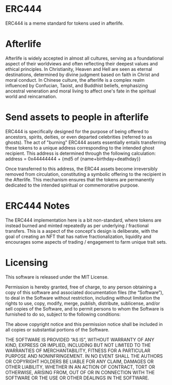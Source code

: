 # ERC444
ERC444 is a meme standard for tokens used in afterlife. 

# Afterlife
Afterlife is widely accepted in almost all cultures, serving as a foundational aspect of their worldviews and often reflecting their deepest values and ethical principles. 
In Christianity, Heaven and Hell are seen as eternal destinations, determined by divine judgment based on faith in Christ and moral conduct. In Chinese culture, the afterlife is a complex realm influenced by Confucian, Taoist, and Buddhist beliefs, emphasizing ancestral veneration and moral living to affect one's fate in the spiritual world and reincarnation.

# Send assets to people in afterlife
ERC444 is specifically designed for the purpose of being offered to ancestors, spirits, deities, or even departed celebrities (referred to as ghosts). The act of "burning" ERC444 assets essentially entails transferring these tokens to a unique address corresponding to the intended ghost recipient. This address is determined through the following calculation:
address = 0x44444444 + {md5 of {name+birthday+deathday}}

Once transferred to this address, the ERC44 assets become irreversibly removed from circulation, constituting a symbolic offering to the recipient in the Afterlife. This mechanism ensures that the tokens are permanently dedicated to the intended spiritual or commemorative purpose.

# ERC444 Notes
The ERC444 implementation here is a bit non-standard, where tokens are instead burned and minted repeatedly as per underlying / fractional transfers. This is a aspect of the concept's design is deliberate, with the goal of creating an NFT that has native fractionalization, liquidity and encourages some aspects of trading / engagement to farm unique trait sets.

# Licensing
This software is released under the MIT License.

Permission is hereby granted, free of charge, to any person obtaining a copy of this software and associated documentation files (the “Software”), to deal in the Software without restriction, including without limitation the rights to use, copy, modify, merge, publish, distribute, sublicense, and/or sell copies of the Software, and to permit persons to whom the Software is furnished to do so, subject to the following conditions:

The above copyright notice and this permission notice shall be included in all copies or substantial portions of the Software.

THE SOFTWARE IS PROVIDED “AS IS”, WITHOUT WARRANTY OF ANY KIND, EXPRESS OR IMPLIED, INCLUDING BUT NOT LIMITED TO THE WARRANTIES OF MERCHANTABILITY, FITNESS FOR A PARTICULAR PURPOSE AND NONINFRINGEMENT. IN NO EVENT SHALL THE AUTHORS OR COPYRIGHT HOLDERS BE LIABLE FOR ANY CLAIM, DAMAGES OR OTHER LIABILITY, WHETHER IN AN ACTION OF CONTRACT, TORT OR OTHERWISE, ARISING FROM, OUT OF OR IN CONNECTION WITH THE SOFTWARE OR THE USE OR OTHER DEALINGS IN THE SOFTWARE.
